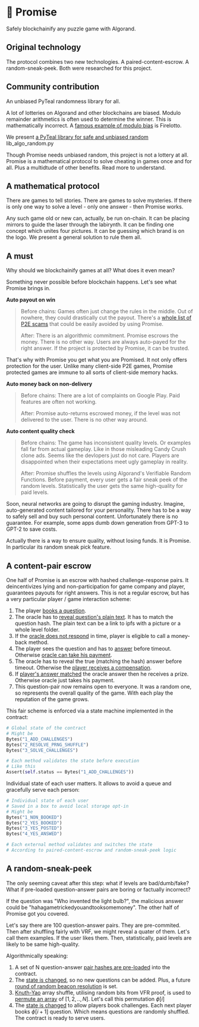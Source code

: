 # 💍 Promise 

Safely blockchainify any puzzle game with Algorand.

## Original technology

The protocol combines two new technologies. A paired-content-escrow. A random-sneak-peek. Both were researched for this project.

## Community contribution
An unbiased PyTeal randomness library for all.

A lot of lotteries on Algorand and other blockchains are biased. Modulo remainder arithmetics is often used to determine the winner.
This is mathematically incorrect. A [famous example of modulo bias](https://www.linkedin.com/pulse/why-firelottos-blockchain-based-random-engine-fair-kostas-chalkias/) is Firelotto.

We present [a PyTeal library for safe and unbiased random](https://github.com/arty-arty/promise/blob/master/lib_algo_random.py) lib_algo_random.py 

Though Promise needs unbiased random, this project is not a lottery at all. 
Promise is a mathematical protocol to solve cheating in games once and for all. Plus a multidtude of other benefits.
Read more to understand.

## A mathematical protocol 

There are games to tell stories. There are games to solve mysteries. If there is only one way to solve a level - only one answer - then Promise works.

Any such game old or new can, actually, be run on-chain. 
It can be placing mirrors to guide the laser through the labirynth. It can be finding one concept which unites four pictures. It can be guessing which brand is on the logo. We present a general solution to rule them all.

## A must
Why should we blockchainify games at all? What does it even mean?

Something never possible before blockchain happens. Let's see what Promise brings in.

**Auto payout on win**
> Before chains:
>  Games often just change the rules in the middle. Out of nowhere, they could drastically cut the payout. There's a [whole list of P2E scams](https://cointelegraph.com/news/scams-in-gamefi-how-to-identify-toxic-nft-gaming-projects) that could be easily avoided by using Promise. 
>  
>
> After:
> There is an algorithmic commitment. Promise escrows the money. There is no other way. Users are always auto-payed for the right answer. If the project is protected by Promise, it can be trusted.

That's why with Promise you get what you are Promised. It not only offers protection for the user. 
Unlike many client-side P2E games, Promise protected games are immune to all sorts of client-side memory hacks.

**Auto money back on non-delivery** 
> Before chains:
> There are a lot of complaints on Google Play. Paid features are often not working.
>
> After:
> Promise auto-returns escrowed money, if the level was not delivered to the user. There is no other way around. 

**Auto content quality check**
> Before chains:
> The game has inconsistent quality levels. Or examples fall far from actual gameplay. Like in those misleading Candy Crush clone ads. Seems like the devlopers just do not care. 
> Players are disappointed when their expectations meet ugly gameplay in reality.
>
> After:
> Promise shuffles the levels using Algorand's Verifiable Random Functions. Before payment, every user gets a fair sneak peek of the random levels. 
> Statistically the user gets the same high-quality for paid levels.

Soon, neural networks are going to disrupt the gaming industry. Imagine, auto-generated content tailored for your personality. There has to be a way to safely sell and buy such personal content. Unfortunately there is no guarantee. For example, some apps dumb down generation from GPT-3 to GPT-2 to save costs.
 

Actually there is a way to ensure quality, without losing funds. It is Promise. In particular its random sneak pick feature.

## A content-pair escrow
<!-- Click the link to see a demo game protected by Promise.

From a technical point of view Promise is a gaming escrow. First, it guarantees payout/decincentivizes any fraud. Second, it makes sure 
the content quality is the same as Promised by examples. How can a machine feel the quality? Actually, it can't. But, the user might get a fair sneak peek to decide.
Promise provides random examples of levels before the user pays. The levels are randomly shuffled. So, if the user loved those examples, most likely 
paid ones will be enjoyable as well. 

Which seems important in the age of neural net autogenerated content. Imagine that each person 
receives his own personal generated level. There has to be a way to safely sell and buy personal levels. This way is Promise. -->

One half of Promise is an escrow with hashed challenge-response pairs. It deincentivizes lying and non-participation for game company and player, guarantees payouts for right answers. This is not a regular escrow, but has a very particular player / game interaction scheme:

1. The player [books a question](https://github.com/arty-arty/promise/blob/fe3d97e3c8fc8835e5f59b93a5c108b96d82adbd/contract/contract.py#L242).
2. The oracle has to [reveal question's plain text](https://github.com/arty-arty/promise/blob/fe3d97e3c8fc8835e5f59b93a5c108b96d82adbd/contract/contract.py#L267). It has to match the question hash. The plain text can be a link to ipfs with a picture or a whole level folder.
3. If the [oracle does not respond](https://github.com/arty-arty/promise/blob/fe3d97e3c8fc8835e5f59b93a5c108b96d82adbd/contract/contract.py#L293) in time, player is eligible to call a money-back method.
4. The player sees the question and has to [answer](https://github.com/arty-arty/promise/blob/fe3d97e3c8fc8835e5f59b93a5c108b96d82adbd/contract/contract.py#L307) before timeout. Otherwise [oracle can take his payment](https://github.com/arty-arty/promise/blob/fe3d97e3c8fc8835e5f59b93a5c108b96d82adbd/contract/contract.py#L355).
5. The oracle has to reveal the true (matching the hash) answer before timeout. Otherwise the [player receives a compensation](https://github.com/arty-arty/promise/blob/fe3d97e3c8fc8835e5f59b93a5c108b96d82adbd/contract/contract.py#L361).
6. If [player's answer matched](https://github.com/arty-arty/promise/blob/fe3d97e3c8fc8835e5f59b93a5c108b96d82adbd/contract/contract.py#L350) the oracle answer then he receives a prize. Otherwise oracle just takes his payment. 
7. This question-pair now remains open to everyone. It was a random one, so represents the overall quality of the game. With each play the reputation of the game grows.

This fair scheme is enforced via a state machine implemented in the contract:

```python
# Global state of the contract
# Might be 
Bytes("1_ADD_CHALLENGES")
Bytes("2_RESOLVE_PRNG_SHUFFLE")
Bytes("3_SOLVE_CHALLENGES")

# Each method validates the state before execution
# Like this
Assert(self.status == Bytes("1_ADD_CHALLENGES"))
```

Individual state of each user matters. It allows to avoid a queue and gracefully serve each person:

```python
# Individual state of each user 
# Saved in a box to avoid local storage opt-in
# Might be 
Bytes("1_NON_BOOKED")
Bytes("2_YES_BOOKED")
Bytes("3_YES_POSTED")
Bytes("4_YES_ANSWED")

# Each external method validates and switches the state
# According to paired-content-escrow and random-sneak-peek logic
```

## A random-sneak-peek

The only seeming caveat after this step: what if levels are bad/dumb/fake? What if pre-loaded question-answer pairs are boring or factually incorrect? 

If the question was "Who invented the light bulb?", the malicious answer could be "hahagametrickedyouandtooksomemoney". The other half of Promise got you covered.

Let's say there are 100 question-answer pairs. They are pre-commited. Then after shuffling fairly with VRF, we might reveal a quater of them. Let's call them examples. If the user likes them. Then, statistically, paid levels are likely to be same high-quality.

Algorithmically speaking:
1. A set of N question-answer [pair hashes are pre-loaded](https://github.com/arty-arty/promise/blob/fe3d97e3c8fc8835e5f59b93a5c108b96d82adbd/contract/contract.py#L109) into the contract.
2. The [state is changed](https://github.com/arty-arty/promise/blob/fe3d97e3c8fc8835e5f59b93a5c108b96d82adbd/contract/contract.py#L121), so no new questions can be added. Plus, a future [round of random beacon resolution](https://github.com/arty-arty/promise/blob/fe3d97e3c8fc8835e5f59b93a5c108b96d82adbd/contract/contract.py#L125) is set. 
3. [Knuth-Yao](https://github.com/arty-arty/promise/blob/fe3d97e3c8fc8835e5f59b93a5c108b96d82adbd/contract/contract.py#L138) array shuffle, utilising random bits from VFR proof, is used to [permute an array](https://github.com/arty-arty/promise/blob/fe3d97e3c8fc8835e5f59b93a5c108b96d82adbd/contract/contract.py#L207) of $[1, 2, .., N]$. Let's call this permutation $\phi[i]$
4. The [state is changed](https://github.com/arty-arty/promise/blob/fe3d97e3c8fc8835e5f59b93a5c108b96d82adbd/contract/contract.py#L232) to allow players book challenges. Each next player books $\phi[i + 1]$ question. Which means questions are randomly shuffled. The contract is ready to serve users.


<!-- ## A revolutionary experience

Here is a synopsis for players.

Promise is a revolutionary new way to play games and get rewarded for being right. With Promise, you can be sure that your answers will be judged fairly and without bias, and that you will get rewarded for being correct. It also ensures that the levels provided by game companies are of high quality and entertaining. With Promise, you can trust that your gaming experience will be fun and fair. 
You can now play games with confidence, knowing that you will be rewarded for your hard work. Play today and start winning with Promise!

## A synopsis for developers

Here is a synopsis for developers.
To summarize, the contract in this repository is universal. 
You can use it to create a platform for any game that requires solving challenges. The contract's code is designed for easy deployment, and it can be easily connected to your project. 

The contract provides a fair environment for both game companies and players, ensuring both parties get paid for correct answers. It also encourages honest participation with its hashed challenge-response pairs and money-back method. And the random-sneak-peek feature ensures that the levels are of high quality.
It allows to implement any type of game as a series of question-answer pairs, shuffled randomly with VFR, and enforced by the contract. 

The contract also provides a set of methods for users to book and answer questions, as well as the game company to post questions and rewards. 

The contract also provides a set of methods for users to verify the integrity of questions, such as the random-sneak-peek, which allows players to see a small sample of questions before investing time and money. 

If you're interested in using Promise, we invite you to take a look at the source code and consider whether it may be suitable for your game.
It allows to build a game with the following features:

1. Hashed challenge-response pairs to deincentivize lying and non-participation for game company and player.
2. Money-back guarantee for player in case of oracle's failure.
3. Random sneak peek to provide an insight into what is going to be paid prior to payment. 
4. Fairness in the queue system, so each person can have his own chance without waiting in a queue.
5. Reputation system based on the number of solved challenges. 

To use it, you should:
1. Preload your questions into the contract (see `preload_questions` method). It is possible to upload questions one after another, but it is more efficient to preload a couple at once. It is important that you get the initial set of questions right because it will be used for random sneak peek;
2. Set up number of challenges you want to reveal as examples; 
3. Start the contract and start playing! -->
